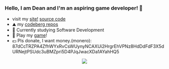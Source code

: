 ### Hello, I am Dean and I'm an aspiring game developer! 👋

- visit my [site!](https://deanlemans.github.io/)
  [source code](https://github.com/DeanLemans/deanlemans.github.io)
- ⛰️ my [codeberg repos](https://codeberg.org/deanlemans)
- 🌱 Currently studying Software Development
- 👾 Play my [game](https://deanlemans.itch.io/2d-platformer-godot)!
- 💵 Pls donate, I want money.(monero): 87dCcTRZPA4ZfhWYxRvCsWUynyNCAXUi2HrgrEhVPNz8HdDdFdF3X5dURNejtPSUdc3uBMZpri5D4PJqJwacXDa1AYahHQ5

<div id="header" align="center">
  <img src="https://media.giphy.com/media/enj50kao8gMfu/giphy.gif"/>
</div>
